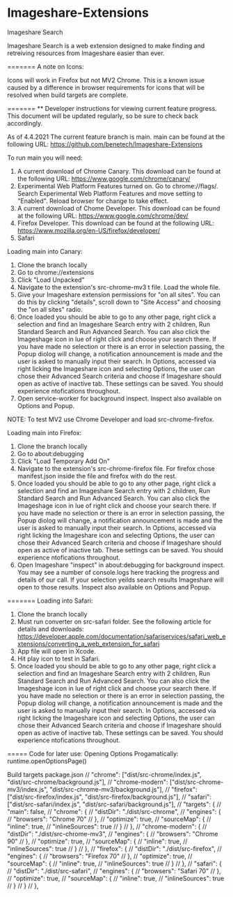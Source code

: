 # Imageshare-Extensions

Imageshare Search

Imageshare Search is a web extension designed to make finding and retreiving resources from Imageshare easier than ever.



=======
A note on Icons:

Icons will work in Firefox but not MV2 Chrome. This is a known issue caused by a difference in browser requirements for icons that will be resolved when build targets are complete.



=======
** Developer instructions for viewing current feature progress.
This document will be updated regularly, so be sure to check back accordingly.

As of 4.4.2021
The current feature branch is main. main can be found at the following URL: https://github.com/benetech/Imageshare-Extensions

To run main you will need:
1) A current download of Chrome Canary. This download can be found at the following URL: https://www.google.com/chrome/canary/
3) Experimental Web Platform Features turned on. Go to chrome://flags/. Search Experimental Web Platform Features and move setting to "Enabled". Reload browser for change to take effect.
4) A current download of Chome Developer. This download can be found at the following URL: https://www.google.com/chrome/dev/
5) Firefox Developer. This download can be found at the following URL: https://www.mozilla.org/en-US/firefox/developer/
6) Safari

Loading main into Canary:
1) Clone the branch locally
2) Go to chrome://extensions
3) Click "Load Unpacked"
4) Navigate to the extension's src-chrome-mv3 t file. Load the whole file.
5) Give your Imageshare extension permissions for "on all sites". You can do this by clicking "details", scroll down to "Site Access" and choosing the "on all sites" radio.
6) Once loaded you should be able to go to any other page, right click a selection and find an Imageshare Search entry with 2 children, Run Standard Search and Run Advanced Search. You can also click the Imageshage icon in lue of right click and choose your search there. If you have made no selection or there is an error in selection passing, the Popup diolog will change, a notification announcement is made and the user is asked to manually input their search. In Options, accessed via right licking the Imageshare icon and selecting Options, the user can chose their Advanced Search criteria and choose if Imageshare should open as active of inactive tab. These settings can be saved. You should experience ntofications throughout. 
7) Open service-worker for background inspect. Inspect also available on Options and Popup. 

NOTE: To test MV2 use Chrome Developer and load src-chrome-firefox.

Loading main into Firefox:
1) Clone the branch locally
2) Go to about:debugging
3) Click "Load Temporary Add On"
4) Navigate to the extension's src-chrome-firefox file. For firefox chose manifest.json inside the file and firefox with do the rest.
5) Once loaded you should be able to go to any other page, right click a selection and find an Imageshare Search entry with 2 children, Run Standard Search and Run Advanced Search. You can also click the Imageshage icon in lue of right click and choose your search there. If you have made no selection or there is an error in selection passing, the Popup diolog will change, a notification announcement is made and the user is asked to manually input their search. In Options, accessed via right licking the Imageshare icon and selecting Options, the user can chose their Advanced Search criteria and choose if Imageshare should open as active of inactive tab. These settings can be saved.  You should experience ntofications throughout. 
6) Open Imageshare "inspect" in about:debugging for background inspect. You may see a number of console.logs here tracking the progress and details of our call. If your selection yeilds search results Imageshare will open to those results. Inspect also available on Options and Popup.

=======
Loading into Safari:

1) Clone the branch locally
2) Must run converter on src-safari folder. See the following article for details and downloads: https://developer.apple.com/documentation/safariservices/safari_web_extensions/converting_a_web_extension_for_safari
3) App file will open in Xcode. 
4) Hit play icon to test in Safari.
5) Once loaded you should be able to go to any other page, right click a selection and find an Imageshare Search entry with 2 children, Run Standard Search and Run Advanced Search. You can also click the Imageshage icon in lue of right click and choose your search there. If you have made no selection or there is an error in selection passing, the Popup diolog will change, a notification announcement is made and the user is asked to manually input their search. In Options, accessed via right licking the Imageshare icon and selecting Options, the user can chose their Advanced Search criteria and choose if Imageshare should open as active of inactive tab. These settings can be saved. You should experience ntofications throughout. 



=====
Code for later use:
Opening Options Progamatically:
runtime.openOptionsPage()

Build targets package.json
  // "chrome": ["dist/src-chrome/index.js", "dist/src-chrome/background.js"],
  // "chrome-modern": ["dist/src-chrome-mv3/index.js", "dist/src-chrome-mv3/background.js"],
  // "firefox": ["dist/src-firefox/index.js", "dist/src-firefox/background.js"],
  // "safari": ["dist/src-safari/index.js", "dist/src-safari/background.js"],
  // "targets": {
  //   "main": false,
  //   "chrome": {
  //     "distDir": "./dist/src-chrome",
  //     "engines": {
  //       "browsers": "Chrome 70"
  //     },
  //     "optimize": true,
  //     "sourceMap": {
  //       "inline": true,
  //       "inlineSources": true
  //       }
  //   },
  //   "chrome-modern": {
  //     "distDir": "./dist/src-chrome-mv3",
  //     "engines": {
  //       "browsers": "Chrome 90"
  //     },
  //     "optimize": true,
  //     "sourceMap": {
  //       "inline": true,
  //       "inlineSources": true
  //       }
  //   },
  //   "firefox": {
  //     "distDir": "./dist/src-firefox",
  //     "engines": {
  //       "browsers": "Firefox 70"
  //     },
  //     "optimize": true,
  //     "sourceMap": {
  //       "inline": true,
  //       "inlineSources": true
  //       }
  //   },
  //   "safari": {
  //     "distDir": "./dist/src-safari",
  //     "engines": {
  //       "browsers": "Safari 70"
  //     },
  //     "optimize": true,
  //     "sourceMap": {
  //       "inline": true,
  //       "inlineSources": true
  //       }
  //    }
  // },


